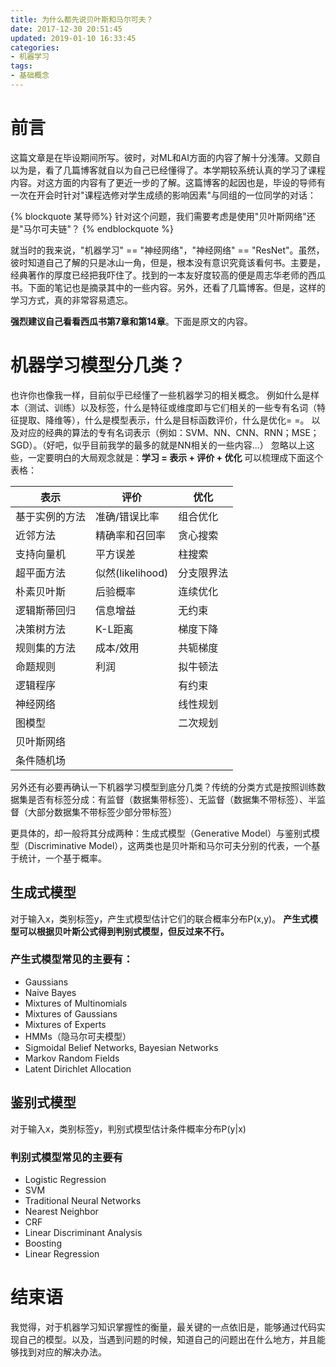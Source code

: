 ```yaml
---
title: 为什么都先说贝叶斯和马尔可夫？
date: 2017-12-30 20:51:45
updated: 2019-01-10 16:33:45
categories:
- 机器学习
tags:
- 基础概念
---
```

# 前言
这篇文章是在毕设期间所写。彼时，对ML和AI方面的内容了解十分浅薄。又颇自以为是，看了几篇博客就自以为自己已经懂得了。本学期较系统认真的学习了课程内容。对这方面的内容有了更近一步的了解。这篇博客的起因也是，毕设的导师有一次在开会时针对"课程选修对学生成绩的影响因素"与同组的一位同学的对话：

{% blockquote 某导师%}
针对这个问题，我们需要考虑是使用"贝叶斯网络"还是"马尔可夫链"？
{% endblockquote %}

就当时的我来说，"机器学习" == "神经网络"，"神经网络" == "ResNet"。虽然，彼时知道自己了解的只是冰山一角，但是，根本没有意识究竟该看何书。主要是，经典著作的厚度已经把我吓住了。找到的一本友好度较高的便是周志华老师的西瓜书。下面的笔记也是摘录其中的一些内容。另外，还看了几篇博客。但是，这样的学习方式，真的非常容易遗忘。

**强烈建议自己看看西瓜书第7章和第14章**。下面是原文的内容。

<!-- more -->
# 机器学习模型分几类？
也许你也像我一样，目前似乎已经懂了一些机器学习的相关概念。
例如什么是样本（测试、训练）以及标签，什么是特征或维度即与它们相关的一些专有名词（特征提取、降维等），什么是模型表示，什么是目标函数评价，什么是优化= =。
以及对应的经典的算法的专有名词表示（例如：SVM、NN、CNN、RNN；MSE；SGD）。（好吧，似乎目前我学的最多的就是NN相关的一些内容...）
忽略以上这些，一定要明白的大局观念就是：**学习 = 表示 + 评价 + 优化**
可以梳理成下面这个表格：

| 表示      | 评价             | 优化    |
| ------- | -------------- | ----- |
| 基于实例的方法 | 准确/错误比率        | 组合优化  |
| 近邻方法    | 精确率和召回率        | 贪心搜索  |
| 支持向量机   | 平方误差           | 柱搜索   |
| 超平面方法   | 似然(likelihood) | 分支限界法 |
| 朴素贝叶斯   | 后验概率           | 连续优化  |
| 逻辑斯蒂回归  | 信息增益           | 无约束   |
| 决策树方法   | K-L距离          | 梯度下降  |
| 规则集的方法  | 成本/效用          | 共轭梯度  |
| 命题规则    | 利润             | 拟牛顿法  |
| 逻辑程序    |                | 有约束   |
| 神经网络    |                | 线性规划  |
| 图模型     |                | 二次规划  |
| 贝叶斯网络   |                |       |
| 条件随机场   |                |       |


另外还有必要再确认一下机器学习模型到底分几类？传统的分类方式是按照训练数据集是否有标签分成：有监督（数据集带标签）、无监督（数据集不带标签）、半监督（大部分数据集不带标签少部分带标签）

更具体的，却一般将其分成两种：生成式模型（Generative Model）与鉴别式模型（Discriminative Model），这两类也是贝叶斯和马尔可夫分别的代表，一个基于统计，一个基于概率。

## 生成式模型
对于输入x，类别标签y，产生式模型估计它们的联合概率分布P(x,y)。
**产生式模型可以根据贝叶斯公式得到判别式模型，但反过来不行。**

### 产生式模型常见的主要有：
- Gaussians
- Naive Bayes
- Mixtures of Multinomials
- Mixtures of Gaussians
- Mixtures of Experts
- HMMs（隐马尔可夫模型）
- Sigmoidal Belief Networks, Bayesian Networks
- Markov Random Fields
- Latent Dirichlet Allocation

## 鉴别式模型
对于输入x，类别标签y，判别式模型估计条件概率分布P(y|x)

### 判别式模型常见的主要有
- Logistic Regression
- SVM
- Traditional Neural Networks
- Nearest Neighbor
- CRF
- Linear Discriminant Analysis
- Boosting
- Linear Regression

# 结束语
我觉得，对于机器学习知识掌握性的衡量，最关键的一点依旧是，能够通过代码实现自己的模型。以及，当遇到问题的时候，知道自己的问题出在什么地方，并且能够找到对应的解决办法。